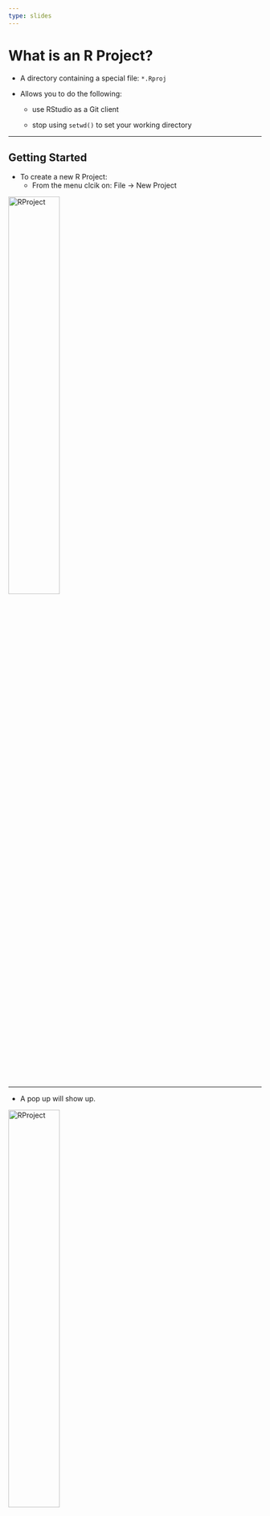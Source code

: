 ```yaml
---
type: slides
---
```



# What is an R Project?

- A directory containing a special file: `*.Rproj`

- Allows you to do the following:

  - use RStudio as a Git client

  - stop using `setwd()` to set your working directory

---

## Getting Started

- To create a new R Project: 
  * From the menu clcik on: 
      File -> New Project

<img src="https://github.com/throughput-ec/ec-workshops/blob/main/static/module5/09_rproj.png?raw=true" alt="RProject" width=45% align="center">

---

- A pop up will show up.

<img src="https://github.com/throughput-ec/ec-workshops/blob/main/static/module5/10_rproj.png?raw=true" alt="RProject" width=45% align="center">

---

## Creating RStudio projects

You can choose if you want to start a new project from:
- A GitHub repository
- An existing directory
- A completely new directory

---

## Creating from a completely new directory

- Click on `New Directory`

<img src="https://github.com/throughput-ec/ec-workshops/blob/main/static/module5/11_rproj.png?raw=true" alt="RProject" width=45% align="center">

---

- Name the project and browse where would you like to set it up.

- Optionally, you can also set up a new git repository from here.

<img src="https://github.com/throughput-ec/ec-workshops/blob/main/static/module5/12_rproj.png?raw=true" alt="RProject" width=45% align="center">

---

If you already have a git repository

1. Click on `Version Control`

<img src="https://github.com/throughput-ec/ec-workshops/blob/main/static/module5/10_rproj.png?raw=true" alt="RProject" width=45% align="center">


2. Fill in:
  - Repository URL
  - Create Project as a subdirectory of
  
---

## Motivation - avoid using setwd()

So what’s wrong with:

```
setwd("~/USER/my_awesome_project/sub_project_1/data")
read_data("data_shared_with_everyone.csv")
```

- The chance of the `setwd()` command making the file paths work for anyone besides its author is 0%. Even the future author might have issues down the line.

- Your data analysis project is not self-contained and portable, which makes recreating your work impossible.

---

## Solution - Where is your working directory?

- After you created an R project, your working directory should now be the R Project's root directory. 

**Verify that by typing `getwd()` in your R console**

---

## Using RStudio to drive Git

- RStudio can be used as a Git GUI to `add`, `commit`, `push` and `pull` your changes. 

- This only works IF you have a `.Rproj` file.

- You can find the Git tab in the upper right panel of RStudio.

---

## Use `.Rproj` to open Rstudio

- You can double click on the `.Rproj` file of an RStudio project to open RStudio.

- When you do this, it also sets the currentl working directory to be the RStudio project's working directory.

---

## Organizing projects:

- A data analysis task can be organized using RStudio Project. 

- A suggestion on how to organize a project directory is:

```
data/
results/
scripts/
.Rproj
```
where `data/`, `results/`, and `scripts/` are directories as well.

- When you need to share an analysis, you can share the entire project over. 

- This will keep the structure of your project.

---

##Initialize a project

Before moving on to the next exercise, create an R project to store all of your work. If you have successfully initiated a new R project, you will see the name of the project in the top right corner of the screen as well as the '.Rproj' file in the 'files' tab as seen below

![R project screenshot](https://github.com/LinkedEarth/RLeapFROGS/assets/112658177/0fcfb762-4bd9-43fc-9dbb-6b2a3cc2f452)

* Note: this R project can be converted to an R package later. The R package has some additional functionality, particularly this makes sharing functions easier. Package development is beyond the scope of our course, but you can learn more from this [free online book](https://r-pkgs.org/).

---

# Let's Practice What We Learned
